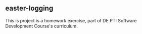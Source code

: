 ## easter-logging

This is project is a homework exercise, part of DE PTI Software Development Course's curriculum.